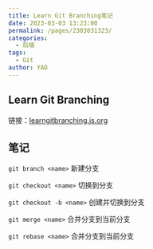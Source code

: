 ```yaml
---
title: Learn Git Branching笔记
date: 2023-03-03 13:23:00
permalink: /pages/2303031323/
categories:
  - 后端
tags:
  - Git
author: YAO
---
```




## Learn Git Branching

链接：[learngitbranching.js.org](https://learngitbranching.js.org/)

## 笔记

`git branch <name>` 新建<name>分支

`git checkout <name>` 切换到分支<name>

`git checkout -b <name>` 创建并切换到<name>分支

`git merge <name>` 合并<name>分支到当前分支

`git rebase <name>` 合并<name>分支到当前分支

